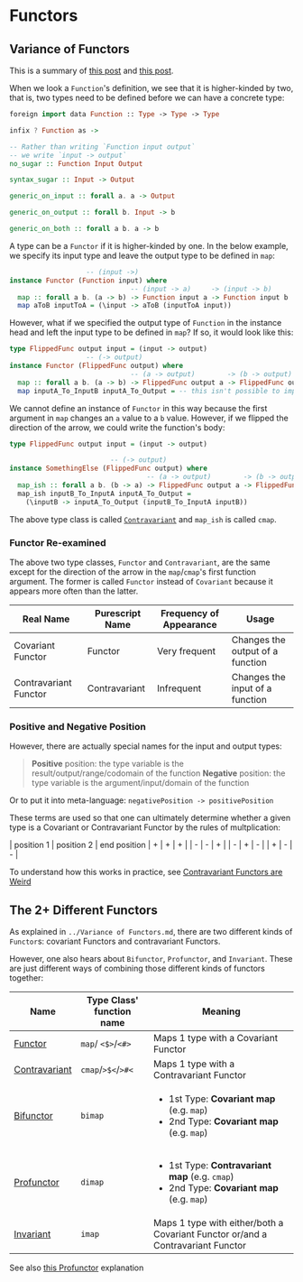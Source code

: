 # Functors

## Variance of Functors

This is a summary of [this post](https://typeclasses.com/contravariance) and [this post](https://www.schoolofhaskell.com/user/commercial/content/covariance-contravariance).

When we look a `Function`'s definition, we see that it is higher-kinded by two, that is, two types need to be defined before we can have a concrete type:
```haskell
foreign import data Function :: Type -> Type -> Type

infix ? Function as ->

-- Rather than writing `Function input output`
-- we write `input -> output`
no_sugar :: Function Input Output

syntax_sugar :: Input -> Output

generic_on_input :: forall a. a -> Output

generic_on_output :: forall b. Input -> b

generic_on_both :: forall a b. a -> b
```
A type can be a `Functor` if it is higher-kinded by one. In the below example, we specify its input type and leave the output type to be defined in `map`:
```haskell
                   -- (input ->)
instance Functor (Function input) where
                              -- (input -> a)     -> (input -> b)
  map :: forall a b. (a -> b) -> Function input a -> Function input b
  map aToB inputToA = (\input -> aToB (inputToA input))
```
However, what if we specified the output type of `Function` in the instance head and left the input type to be defined in `map`? If so, it would look like this:
```haskell
type FlippedFunc output input = (input -> output)
                   -- (-> output)
instance Functor (FlippedFunc output) where
                              -- (a -> output)        -> (b -> output)
  map :: forall a b. (a -> b) -> FlippedFunc output a -> FlippedFunc output b
  map inputA_To_InputB inputA_To_Output = -- this isn't possible to implement!
```
We cannot define an instance of `Functor` in this way because the first argument in `map` changes an `a` value to a `b` value. However, if we flipped the direction of the arrow, we could write the function's body:
```haskell
type FlippedFunc output input = (input -> output)

                         -- (-> output)
instance SomethingElse (FlippedFunc output) where
                                  -- (a -> output)        -> (b -> output)
  map_ish :: forall a b. (b -> a) -> FlippedFunc output a -> FlippedFunc output b
  map_ish inputB_To_InputA inputA_To_Output =
    (\inputB -> inputA_To_Output (inputB_To_InputA inputB))
```
The above type class is called [`Contravariant`](https://pursuit.purescript.org/packages/purescript-contravariant/4.0.0/docs/Data.Functor.Contravariant#t:Contravariant) and `map_ish` is called `cmap`.

### Functor Re-examined

The above two type classes, `Functor` and `Contravariant`, are the same except for the direction of the arrow in the `map`/`cmap`'s first function argument. The former is called `Functor` instead of `Covariant` because it appears more often than the latter.

| Real Name | Purescript Name | Frequency of Appearance | Usage
| - | - | - | - |
| Covariant Functor | Functor | Very frequent | Changes the output of a function
| Contravariant Functor | Contravariant | Infrequent | Changes the input of a function

### Positive and Negative Position

However, there are actually special names for the input and output types:
> **Positive** position: the type variable is the result/output/range/codomain of the function
> **Negative** position: the type variable is the argument/input/domain of the function

Or to put it into meta-language: `negativePosition -> positivePosition`

These terms are used so that one can ultimately determine whether a given type is a Covariant or Contravariant Functor by the rules of multplication:

| position 1 | position 2 | end position
| + | + | + |
| - | - | + |
| - | + | - |
| + | - | - |

To understand how this works in practice, see [Contravariant Functors are Weird](https://sanj.ink/posts/2020-06-13-contravariant-functors-are-weird.html)

## The 2+ Different Functors

As explained in `../Variance of Functors.md`, there are two different kinds of `Functor`s: covariant Functors and contravariant Functors.

However, one also hears about `Bifunctor`, `Profunctor`, and `Invariant`. These are just different ways of combining those different kinds of functors together:

| Name | Type Class' function name | Meaning
| - | - | - |
| [Functor](https://pursuit.purescript.org/packages/purescript-prelude/4.1.1/docs/Data.Functor#t:Functor) | `map`/ `<$>`/`<#>` | Maps 1 type with a Covariant Functor
| [Contravariant](https://pursuit.purescript.org/packages/purescript-contravariant/4.0.0/docs/Data.Functor.Contravariant) | `cmap`/`>$<`/`>#<` | Maps 1 type with a Contravariant Functor
| [Bifunctor](https://pursuit.purescript.org/packages/purescript-bifunctors/4.0.0/docs/Data.Bifunctor#t:Bifunctor) | `bimap` | <ul><li>1st Type: **Covariant map** (e.g. `map`)</li><li>2nd Type: **Covariant map** (e.g. `map`)</li></ul>
| [Profunctor](https://pursuit.purescript.org/packages/purescript-profunctor/4.0.0/docs/Data.Profunctor) | `dimap` | <ul><li>1st Type: **Contravariant map** (e.g. `cmap`)</li><li>2nd Type: **Covariant map** (e.g. `map`)</li></ul>
| [Invariant](https://pursuit.purescript.org/packages/purescript-invariant/4.1.0/docs/Data.Functor.Invariant#t:Invariant) | `imap` | Maps 1 type with either/both a Covariant Functor or/and a Contravariant Functor

See also [this Profunctor](https://typeclasses.com/profunctors) explanation
